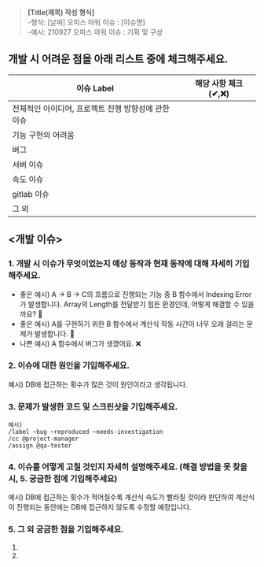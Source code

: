 >**[Title(제목) 작성 형식]** <Br>
-형식: [날짜] 오피스 아워 이슈 : [이슈명]<Br>
-예시: 210927 오피스 아워 이슈 : 기획 및 구상<Br>


## 개발 시 어려운 점을 아래 리스트 중에 체크해주세요.
| 이슈 Label| 해당 사항 체크(✔,❌) |
| ------ | ------ |
| 전체적인 아이디어, 프로젝트 진행 방향성에 관한 이슈 |  |
| 기능 구현의 어려움 |  |
| 버그 |  |
| 서버 이슈 |  |
| 속도 이슈 |  |
| gitlab 이슈 |  |
| 그 외 |  |


## <개발 이슈>

### 1. 개발 시 이슈가 무엇이었는지 예상 동작과 현재 동작에 대해 자세히 기입해주세요.

- 좋은 예시)  A → B → C의 흐름으로 진행되는 기능 중 B 함수에서 Indexing Error가 발생합니다. Array의 Length를 전달받기 힘든 환경인데, 어떻게 해결할 수 있을까요? 💯
- 좋은 예시) A를 구현하기 위한 B 함수에서 계산식 작동 시간이 너무 오래 걸리는 문제가 발생합니다. 💯
- 나쁜 예시) A 함수에서 버그가 생겼어요. ❌


### 2. 이슈에 대한 원인을 기입해주세요.

예시) DB에 접근하는 횟수가 많은 것이 원인이라고 생각됩니다.


### 3. 문제가 발생한 코드 및 스크린샷을 기입해주세요.

```
예시)
/label ~bug ~reproduced ~needs-investigation
/cc @project-manager
/assign @qa-tester
```


### 4. 이슈를 어떻게 고칠 것인지 자세히 설명해주세요. (해결 방법을 못 찾을 시, 5. 궁금한 점에 기입해주세요)

예시) DB에 접근하는 횟수가 적어질수록 계산식 속도가 빨라질 것이라 판단하여 계산식이 진행되는 동안에는 DB에 접근하지 않도록 수정할 예정입니다.


### 5. 그 외 궁금한 점을 기입해주세요.

1.
2.
